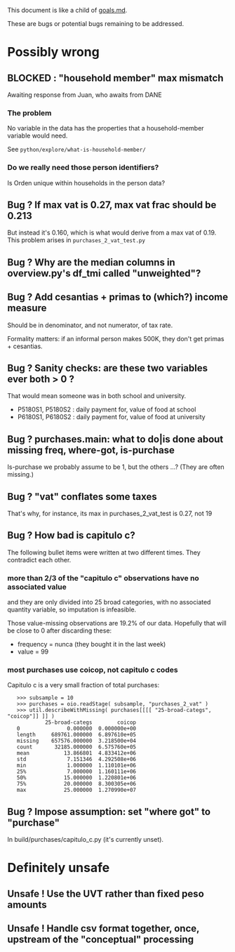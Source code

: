 This document is like a child of [goals.md](./goals.md).

These are bugs or potential bugs remaining to be addressed.

# Possibly wrong
## BLOCKED : "household member" max mismatch

Awaiting response from Juan, who awaits from DANE

### The problem
No variable in the data has the properties that a household-member variable would need.

See `python/explore/what-is-household-member/`

### Do we really need those person identifiers?
Is Orden unique within households in the person data?

## Bug ? If max vat is 0.27, max vat frac should be 0.213
But instead it's 0.160, which is what would derive from a max vat of 0.19.
This problem arises in `purchases_2_vat_test.py`

## Bug ? Why are the median columns in overview.py's df_tmi called "unweighted"?

## Bug ? Add cesantias + primas to (which?) income measure
Should be in denominator, and not numerator, of tax rate. 

Formality matters: if an informal person makes 500K, they don't get primas + cesantias.

## Bug ? Sanity checks: are these two variables ever both > 0 ?
That would mean someone was in both school and university.

* P5180S1, P5180S2 : daily payment for, value of food at school
* P6180S1, P6180S2 : daily payment for, value of food at university

## Bug ? purchases.main: what to do|is done about missing freq, where-got, is-purchase
Is-purchase we probably assume to be 1, but the others ...? (They are often missing.)

## Bug ? "vat" conflates some taxes
That's why, for instance, its max in purchases_2_vat_test is 0.27, not 19

## Bug ? How bad is capitulo c?
The following bullet items were written at two different times.
They contradict each other.

### more than 2/3 of the "capitulo c" observations have no associated value
and they are only divided into 25 broad categories, with no associated quantity variable, so imputation is infeasible.

Those value-missing observations are 19.2% of our data.
Hopefully that will be close to 0 after discarding these:

* frequency = nunca (they bought it in the last week)
* value = 99

### most purchases use coicop, not capitulo c codes
Capitulo c is a very small fraction of total purchases:
```
   >>> subsample = 10
   >>> purchases = oio.readStage( subsample, "purchases_2_vat" )
   >>> util.describeWithMissing( purchases[[[[ "25-broad-categs", "coicop"]] ]] )
            25-broad-categs        coicop
   0               0.000000  0.000000e+00
   length     689761.000000  6.897610e+05
   missing    657576.000000  3.218500e+04
   count       32185.000000  6.575760e+05
   mean           13.866801  4.833412e+06
   std             7.151346  4.292508e+06
   min             1.000000  1.110101e+06
   25%             7.000000  1.160111e+06
   50%            15.000000  1.220801e+06
   75%            20.000000  8.300305e+06
   max            25.000000  1.270990e+07
```

## Bug ? Impose assumption: set "where got" to "purchase"
In build/purchases/capitulo_c.py (it's currently unset).

# Definitely unsafe
## Unsafe ! Use the UVT rather than fixed peso amounts

## Unsafe ! Handle csv format together, once, upstream of the "conceptual" processing
